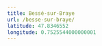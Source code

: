 ```yaml
---
title: Bessé-sur-Braye
url: /besse-sur-braye/
latitude: 47.8346552
longitude: 0.7525544000000001
---
```

